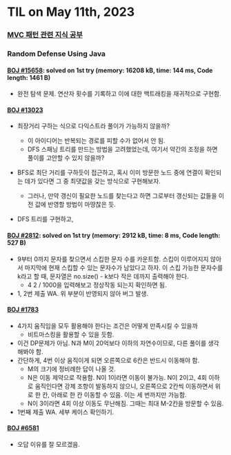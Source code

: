 # **TIL on May 11th, 2023**

### [MVC 패턴 관련 지식 공부](https://www.inflearn.com/course/%EC%8A%A4%ED%94%84%EB%A7%81-mvc-1)


### Random Defense Using Java
#### [BOJ #15658](../../../Problem%20Solving/String/15658-05-11-2023.java): solved on 1st try (memory: 16208 kB, time: 144 ms, Code length: 1461 B)
* 완전 탐색 문제. 연산자 횟수를 기록하고 이에 대한 백트래킹을 재귀적으로 구현함.


#### [BOJ #13023](../../../Problem%20Solving/boj/random%20defense/13023-05-11-2023.java)
* 최장거리 구하는 식으로 다익스트라 풀이가 가능하지 않을까?
  - 이 아이디어는 반복되는 경로를 피할 수가 없어서 안 됨.
  - DFS 스패닝 트리를 만드는 방법을 고려했었는데, 여기서 약간의 조정을 하면 풀이를 고안할 수 있지 않을까?

* BFS로 최단 거리를 구하듯이 접근하고, 혹시 이미 방문한 노드 중에 연결이 확인되는 데가 있다면 그 중 최댓값을 갖는 방식으로 구현해보자.
  - 그러나, 만약 갱신이 필요한 노드를 찾는다고 하면 그로부터 갱신되는 값들을 이전 값에 반영할 방법이 마땅찮은 듯.

* DFS 트리를 구현하고, 


#### [BOJ #2812](../../../Problem%20Solving/boj/random%20defense/2812-05-11-2023.cpp): solved on 1st try (memory: 2912 kB, time: 8 ms, Code length: 527 B)
* 9부터 0까지 문자를 찾으면서 스킵한 문자 수를 카운트함. 스킵이 이루어지지 않아서 마지막에 현재 스킵할 수 있는 문자수가 남았다고 하자. 이 스킵 가능한 문자수를 k라고 할 때, 문자열은 no.size() - k보다 작은 데까지 출력해야 한다.
  - 4 2 / 1000을 입력해보고 정상작동 되는지 확인하면 됨.
* 1, 2번 제출 WA. 위 부분이 반영되지 않아 버그 발생.


#### [BOJ #1783](../../../Problem%20Solving/boj/random%20defense/1783-05-11-2023.java)
* 4가지 움직임을 모두 활용해야 한다는 조건은 어떻게 만족시킬 수 있을까
  - 비트마스킹을 활용할 수 있을 듯함.
* 이건 DP문제가 아님. N과 M이 20억보다 이하의 자연수이므로, 다른 풀이를 생각해봐야 함.
* 간단하게, 4번 이상 움직이게 되면 오른쪽으로 6칸은 반드시 이동해야 함.
  - M의 크기에 정비례한 답이 나올 것.
  - N은 이동 제약으로 작용함. N이 1이라면 이동이 불가능. N이 2이고, 4회 이하로 움직인다면 강제 조항이 발동하지 않으니, 오른쪽으로 2칸씩 이동하면서 위로 한 칸, 아래로 한 칸 이동할 수 있음. 이는 세 번까지만 가능함.
  - N이 3이라면 4회 이상 이동도 무난해짐. 그때는 최대 M-2칸을 방문할 수 있음.
* 1번째 제출 WA. 세부 케이스 확인하기.


#### [BOJ #6581](../../../Problem%20Solving/boj/String/6581-05-08-2023.cpp)
* 오답 이유를 잘 모르겠음.